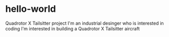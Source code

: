 # hello-world
Quadrotor X Tailsitter project
I'm an industrial desinger who is interested in coding
I'm interested in building a Quadrotor X Tailsitter aircraft
